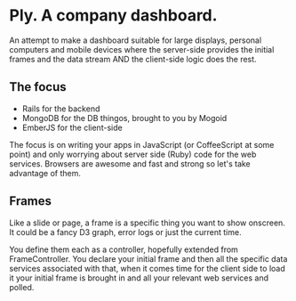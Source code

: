 # Ply. A company dashboard.

An attempt to make a dashboard suitable for large displays, personal computers and mobile devices where the server-side provides the initial frames and the data stream AND the client-side logic does the rest.

## The focus

* Rails for the backend
* MongoDB for the DB thingos, brought to you by Mogoid
* EmberJS for the client-side

The focus is on writing your apps in JavaScript (or CoffeeScript at some point) and only worrying about server side (Ruby) code for the web services. Browsers are awesome and fast and strong so let's take advantage of them.

## Frames

Like a slide or page, a frame is a specific thing you want to show onscreen. It could be a fancy D3 graph, error logs or just the current time.

You define them each as a controller, hopefully extended from FrameController. You declare your initial frame and then all the specific data services associated with that, when it comes time for the client side to load it your initial frame is brought in and all your relevant web services and polled.